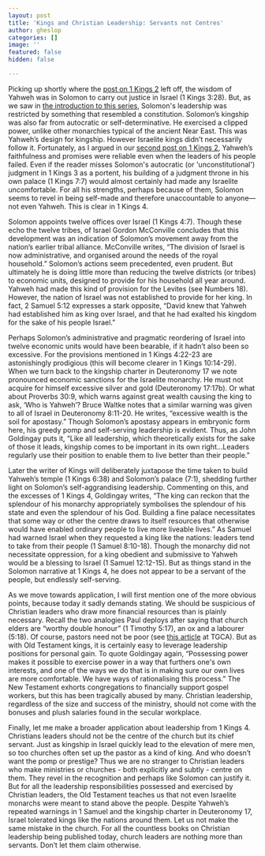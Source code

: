 ```yaml
---
layout: post
title: 'Kings and Christian Leadership: Servants not Centres'
author: gheslop
categories: []
image: ''
featured: false
hidden: false

---
```

Picking up shortly where the [post on 1 Kings 2](https://rekindle.co.za/content/2019-11-28-kings-and-christian-leadership-church-politics "Church Politics") left off, the wisdom of Yahweh was in Solomon to carry out justice in Israel (1 Kings 3:28). But, as we saw in [the introduction to this series](https://rekindle.co.za/content/2020-04-15-kings-and-christian-leadership-an-introduction "Kings and Christian Leadership"), Solomon's leadership was restricted by something that resembled a constitution. Solomon’s kingship was also far from autocratic or self-determinative. He exercised a clipped power, unlike other monarchies typical of the ancient Near East. This was Yahweh’s design for kingship. However Israelite kings didn’t necessarily follow it. Fortunately, as I argued in our [second post on 1 Kings 2](https://rekindle.co.za/content/2019-12-10-kings-and-christian-leadership-god-builds-his-church "God Builds His Church"), Yahweh’s faithfulness and promises were reliable even when the leaders of his people failed. Even if the reader misses Solomon's autocratic (or 'unconstitutional') judgment in 1 Kings 3 as a portent, his building of a judgment throne in his own palace (1 Kings 7:7) would almost certainly had made any Israelite uncomfortable. For all his strengths, perhaps because of them, Solomon seems to revel in being self-made and therefore unaccountable to anyone—not even Yahweh. This is clear in 1 Kings 4.

Solomon appoints twelve offices over Israel (1 Kings 4:7). Though these echo the twelve tribes, of Israel Gordon McConville concludes that this development was an indication of Solomon’s movement away from the nation’s earlier tribal alliance. McConville writes, “The division of Israel is now administrative, and organised around the needs of the royal household.” Solomon’s actions seem precedented, even prudent. But ultimately he is doing little more than reducing the twelve districts (or tribes) to economic units, designed to provide for his household all year around. Yahweh had made this kind of provision for the Levites (see Numbers 18). However, the nation of Israel was not established to provide for her king. In fact, 2 Samuel 5:12 expresses a stark opposite, “David knew that Yahweh had established him as king over Israel, and that he had exalted his kingdom for the sake of his people Israel.”

Perhaps Solomon’s administrative and pragmatic reordering of Israel into twelve economic units would have been bearable, if it hadn’t also been so excessive. For the provisions mentioned in 1 Kings 4:22-23 are astonishingly prodigious (this will become clearer in 1 Kings 10:14-29). When we turn back to the kingship charter in Deuteronomy 17 we note pronounced economic sanctions for the Israelite monarchy. He must not acquire for himself excessive silver and gold (Deuteronomy 17:17b). Or what about Proverbs 30:9, which warns against great wealth causing the king to ask, ‘Who is Yahweh’? Bruce Waltke notes that a similar warning was given to all of Israel in Deuteronomy 8:11-20. He writes, “excessive wealth is the soil for apostasy.” Though Solomon’s apostasy appears in embryonic form here, his greedy pomp and self-serving leadership is evident. Thus, as John Goldingay puts it, “Like all leadership, which theoretically exists for the sake of those it leads, kingship comes to be important in its own right…Leaders regularly use their position to enable them to live better than their people.”

Later the writer of Kings will deliberately juxtapose the time taken to build Yahweh’s temple (1 Kings 6:38) and Solomon’s palace (7:1), shedding further light on Solomon’s self-aggrandising leadership. Commenting on this, and the excesses of 1 Kings 4, Goldingay writes, “The king can reckon that the splendour of his monarchy appropriately symbolises the splendour of his state and even the splendour of his God. Building a fine palace necessitates that some way or other the centre draws to itself resources that otherwise would have enabled ordinary people to live more liveable lives.” As Samuel had warned Israel when they requested a king like the nations: leaders tend to take from their people (1 Samuel 8:10-18). Though the monarchy did not necessitate oppression, for a king obedient and submissive to Yahweh would be a blessing to Israel (1 Samuel 12:12-15). But as things stand in the Solomon narrative at 1 Kings 4, he does not appear to be a servant of the people, but endlessly self-serving.

As we move towards application, I will first mention one of the more obvious points, because today it sadly demands stating. We should be suspicious of Christian leaders who draw more financial resources than is plainly necessary. Recall the two analogies Paul deploys after saying that church elders are “worthy double honour” (1 Timothy 5:17), an ox and a labourer (5:18). Of course, pastors need not be poor (see [this article](https://africa.thegospelcoalition.org/article/poor-pastors/ "Poor pastors") at TGCA). But as with Old Testament kings, it is certainly easy to leverage leadership positions for personal gain. To quote Goldingay again, “Possessing power makes it possible to exercise power in a way that furthers one's own interests, and one of the ways we do that is in making sure our own lives are more comfortable. We have ways of rationalising this process.” The New Testament exhorts congregations to financially support gospel workers, but this has been tragically abused by many. Christian leadership, regardless of the size and success of the ministry, should not come with the bonuses and plush salaries found in the secular workplace.

Finally, let me make a broader application about leadership from 1 Kings 4. Christians leaders should not be the centre of the church but its chief servant. Just as kingship in Israel quickly lead to the elevation of mere men, so too churches often set up the pastor as a kind of king. And who doesn’t want the pomp or prestige? Thus we are no stranger to Christian leaders who make ministries or churches - both explicitly and subtly - centre on them. They revel in the recognition and perhaps like Solomon can justify it. But for all the leadership responsibilities possessed and exercised by Christian leaders, the Old Testament teaches us that not even Israelite monarchs were meant to stand above the people. Despite Yahweh’s repeated warnings in 1 Samuel and the kingship charter in Deuteronomy 17, Israel tolerated kings like the nations around them. Let us not make the same mistake in the church. For all the countless books on Christian leadership being published today, church leaders are nothing more than servants. Don’t let them claim otherwise.